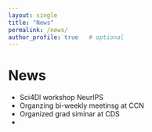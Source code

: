 ```yaml
---
layout: single
title: "News"
permalink: /news/
author_profile: true   # optional
---
```

# News

- Sci4Dl workshop NeurIPS
- Organzing bi-weekly meetinsg at CCN
- Organized grad siminar at CDS
- 